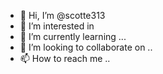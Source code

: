 - 👋 Hi, I’m @scotte313 
- 👀 I’m interested in 
- 🌱 I’m currently learning ...
- 💞️ I’m looking to collaborate on ..
- 📫 How to reach me ..

<!---
scotte313/scotte313 is a ✨ special ✨ repository because its `README.md` (this file) appears on your GitHub profile.
You can click the Preview link to take a look at your changes.
--->
